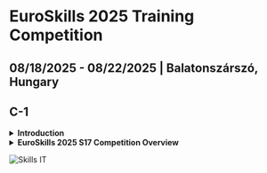 # EuroSkills 2025 Training Competition

## 08/18/2025 - 08/22/2025 | Balatonszárszó, Hungary

## C-1

<details>
<summary><strong>Introduction</strong></summary>

**Competitors**

- Andrei Amancia RO
- Ivan Polák SK
- Urban Krepel SI
- Olivér Mrakovics HU
- Marcell Györfi HU

**Experts**

- Martin Dagarin SI
- Alexandru Podariu RO
- Matej Novota SK
- János Hidvégi HU
- Zoltán Sisák HU

</details>

<details>
<summary><strong>EuroSkills 2025 S17 Competition Overview</strong></summary>

- [Competition Schedule](https://skill-management.worldskills.org/#/plan/2068/day/C1)
- [Infrastructure List](es2025-software-infrastructure-list.pdf)
- Test Project Outline
  - [ES2023 Test Project Outline](c-1-presentation/es2023/es2023-s17-tp-outline.md)
  - [ES2023 Test Projects](/skillsit-hu/es2025-s17-training-competition-hu-presentations/blob/main/c-1-presentation/ES2023/ES2023_TP_Web_Development_17_Actual.pdf)
  - [ES2023 Marking Scheme](es2023/ES2023_MS17_marking_scheme.xlsx)
  - [ES2025 Test Project Outline](es2025-s17-tp-outline.md)
  - [ES2023 - ES2025 Test Project Outline](es2023-es2025-s17-tp-outline-comparison.md)
- Best Practicies

</details>

![Skills IT](https://httpf.s3.eu-west-1.amazonaws.com/skillsit/skillsit-members-2025-wide.png)
